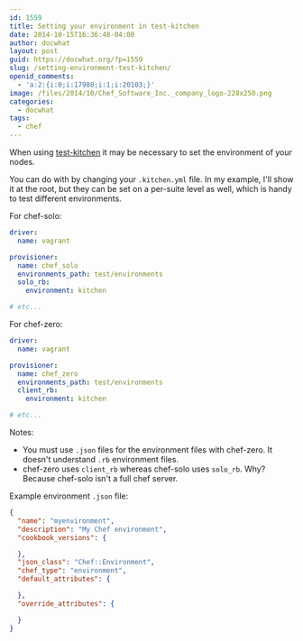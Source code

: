 ```yaml
---
id: 1559
title: Setting your environment in test-kitchen
date: 2014-10-15T16:36:48-04:00
author: docwhat
layout: post
guid: https://docwhat.org/?p=1559
slug: /setting-environment-test-kitchen/
openid_comments:
  - 'a:2:{i:0;i:17980;i:1;i:20103;}'
image: /files/2014/10/Chef_Software_Inc._company_logo-228x250.png
categories:
  - docwhat
tags:
  - chef
---
```

When using [test-kitchen](http://kitchen.ci/) it may be necessary to set the
environment of your nodes.

You can do with by changing your `.kitchen.yml` file. In my example, I'll show
it at the root, but they can be set on a per-suite level as well, which is
handy to test different environments.

For chef-solo:

``` yaml
driver:
  name: vagrant

provisioner:
  name: chef_solo
  environments_path: test/environments
  solo_rb:
    environment: kitchen

# etc...
```

For chef-zero:

``` yaml
driver:
  name: vagrant

provisioner:
  name: chef_zero
  environments_path: test/environments
  client_rb:
    environment: kitchen

# etc...
```

Notes:

-   You must use `.json` files for the environment files with chef-zero. It
    doesn't understand `.rb` environment files.
-   chef-zero uses `client_rb` whereas chef-solo uses `solo_rb`. Why? Because
    chef-solo isn't a full chef server.

Example environment `.json` file:

``` json
{
  "name": "myenvironment",
  "description": "My Chef environment",
  "cookbook_versions": {

  },
  "json_class": "Chef::Environment",
  "chef_type": "environment",
  "default_attributes": {

  },
  "override_attributes": {

  }
}
```
